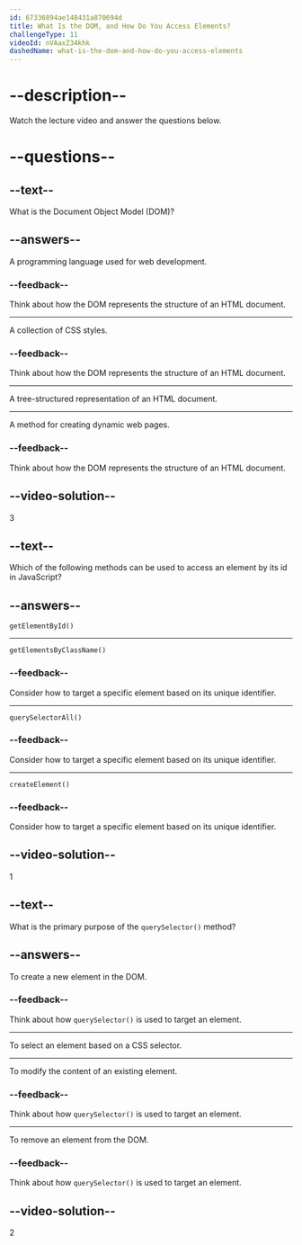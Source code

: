 ```yaml
---
id: 67336894ae148431a870694d
title: What Is the DOM, and How Do You Access Elements?
challengeType: 11
videoId: nVAaxZ34khk
dashedName: what-is-the-dom-and-how-do-you-access-elements
---
```


# --description--

Watch the lecture video and answer the questions below.

# --questions--

## --text--

What is the Document Object Model (DOM)?

## --answers--

A programming language used for web development.

### --feedback--

Think about how the DOM represents the structure of an HTML document.

---

A collection of CSS styles.

### --feedback--

Think about how the DOM represents the structure of an HTML document.

---

A tree-structured representation of an HTML document.

---

A method for creating dynamic web pages.

### --feedback--

Think about how the DOM represents the structure of an HTML document.

## --video-solution--

3

## --text--

Which of the following methods can be used to access an element by its id in JavaScript?

## --answers--

`getElementById()`

---

`getElementsByClassName()`

### --feedback--

Consider how to target a specific element based on its unique identifier.

---

`querySelectorAll()`

### --feedback--

Consider how to target a specific element based on its unique identifier.

---

`createElement()`

### --feedback--

Consider how to target a specific element based on its unique identifier.

## --video-solution--

1

## --text--

What is the primary purpose of the `querySelector()` method?

## --answers--

To create a new element in the DOM.

### --feedback--

Think about how `querySelector()` is used to target an element.

---

To select an element based on a CSS selector.

---

To modify the content of an existing element.

### --feedback--

Think about how `querySelector()` is used to target an element.

---

To remove an element from the DOM.

### --feedback--

Think about how `querySelector()` is used to target an element.

## --video-solution--

2
